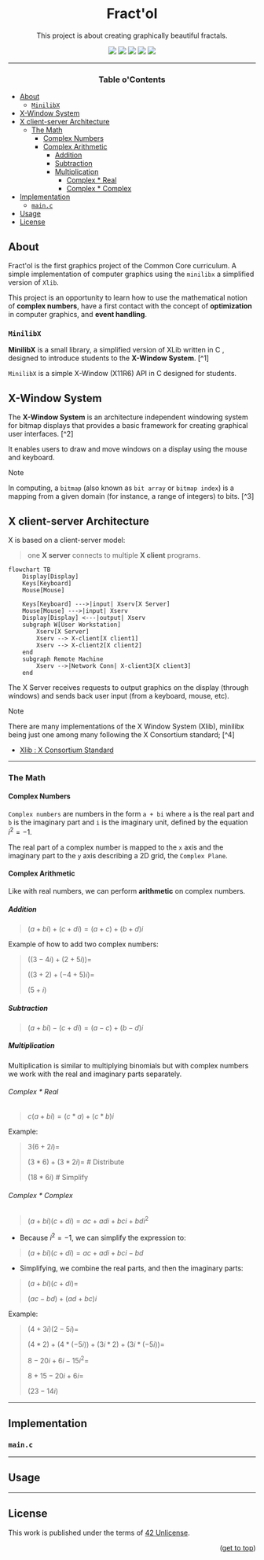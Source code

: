 <a name="readme-top"></a>
<div align="center">

# Fract'ol

 This project is about creating graphically beautiful fractals.

<p>
    <img src="https://img.shields.io/badge/score-%20%2F%20100-success?style=for-the-badge" />
    <img src="https://img.shields.io/github/repo-size/PedroZappa/42_minitalk?style=for-the-badge&logo=github">
    <img src="https://img.shields.io/github/languages/count/PedroZappa/42_minitalk?style=for-the-badge&logo=" />
    <img src="https://img.shields.io/github/languages/top/PedroZappa/42_minitalk?style=for-the-badge" />
    <img src="https://img.shields.io/github/last-commit/PedroZappa/42_minitalk?style=for-the-badge" />
</p>

___

<h3>Table o'Contents</h3>

</div>

<!-- mtoc-start -->

* [About](#about)
  * [`MinilibX`](#minilibx)
* [X-Window System](#x-window-system)
* [X client-server Architecture](#x-client-server-architecture)
  * [The Math ](#the-math-)
    * [Complex Numbers](#complex-numbers)
    * [Complex Arithmetic](#complex-arithmetic)
      * [Addition](#addition)
      * [Subtraction](#subtraction)
      * [Multiplication](#multiplication)
        * [Complex * Real](#complex--real)
        * [Complex * Complex](#complex--complex)
* [Implementation](#implementation)
  * [`main.c`](#mainc)
* [Usage](#usage)
* [License](#license)

<!-- mtoc-end -->

## About

Fract'ol is the first graphics project of the Common Core curriculum. A simple implementation of computer graphics using the `minilibx` a simplified version of `Xlib`.

This project is an opportunity to learn how to use the mathematical notion of **complex numbers**, have a first contact with the concept of **optimization** in computer graphics, and **event handling**. 

### `MinilibX`

**MinilibX** is a small library, a simplified version of XLib written in C , designed to introduce students to the **X-Window System**. [^1]

`MinilibX` is a simple X-Window (X11R6) API in C designed for students.

## X-Window System

The **X-Window System** is an architecture independent windowing system for bitmap displays that provides a basic framework for creating graphical user interfaces. [^2]

It enables users to draw and move windows on a display using the mouse and keyboard.

> [!Note]
>
> In computing, a `bitmap` (also known as `bit array` or `bitmap index`) is a mapping from a given domain (for instance, a range of integers) to bits. [^3]

## X client-server Architecture

X is based on a client-server model: 

> one **X server** connects to multiple **X client** programs.
```mermaid
flowchart TB
	Display[Display]
	Keys[Keyboard]
	Mouse[Mouse]

	Keys[Keyboard] --->|input| Xserv[X Server]
	Mouse[Mouse] --->|input| Xserv
	Display[Display] <---|output| Xserv
	subgraph W[User Workstation]
		Xserv[X Server]
		Xserv --> X-client[X client1]
		Xserv --> X-client2[X client2]
	end
	subgraph Remote Machine
		Xserv -->|Network Conn| X-client3[X client3]
	end
```

The X Server receives requests to output graphics on the display (through windows) and sends back user input (from a keyboard, mouse, etc).

> [!Note]
>
> There are many implementations of the X Window System (Xlib), minilibx being just one among many following the X Consortium standard; [^4]
> - [Xlib : X Consortium Standard](https://www.x.org/releases/current/doc/libX11/libX11/libX11.html)

____
### The Math 

#### Complex Numbers

`Complex numbers` are numbers in the form `a + bi` where `a` is the real part and `b` is the imaginary part and `i` is the imaginary unit, defined by the equation $i^2 = -1$.

The real part of a complex number is mapped to the `x` axis and the imaginary part to the `y` axis describing a 2D grid, the `Complex Plane`. 

#### Complex Arithmetic

Like with real numbers, we can perform **arithmetic** on complex numbers.

##### Addition

> $(a + bi) + (c + di) = (a + c) + (b + d)i$

Example of how to add two complex numbers:

> $((3 - 4i) + (2 + 5i)) =$
>
> $((3 + 2) + (-4 + 5)i) =$
>
> $(5 + i)$

##### Subtraction

> $(a + bi) - (c + di) = (a - c) + (b - d)i$

##### Multiplication

Multiplication is similar to multiplying binomials but with complex numbers we work with the real and imaginary parts separately.

###### Complex * Real

> $c(a + bi) = (c * a) + (c * b)i$

Example:

> $3(6 + 2i) =$
>
> $(3 * 6) + (3 * 2i) =$ # Distribute
>
> $(18 * 6i)$ # Simplify

###### Complex * Complex

> $(a + bi)(c + di) = ac + adi + bci + bdi^2$

* Because $i^2 = -1$, we can simplify the expression to:

> $(a + bi)(c + di) = ac + adi +bci - bd$

* Simplifying, we combine the real parts, and then the imaginary parts:

> $(a + bi)(c + di) =$
> 
> $(ac - bd) + (ad + bc)i$

Example:

> $(4 + 3i)(2 - 5i) =$
>
> $(4 * 2) + (4 * (-5i)) + (3i * 2) + (3i * (-5i)) =$
>
> $8 - 20i + 6i - 15i^2 =$
>
> $8 + 15 - 20i + 6i =$
>
> $(23 - 14i)$

___
## Implementation

### `main.c`

___
## Usage

___
## License

This work is published under the terms of <a href="https://github.com/PedroZappa/42_fractol/blob/main/LICENSE">42 Unlicense</a>.

<p align="right">(<a href="#readme-top">get to top</a>)</p>

